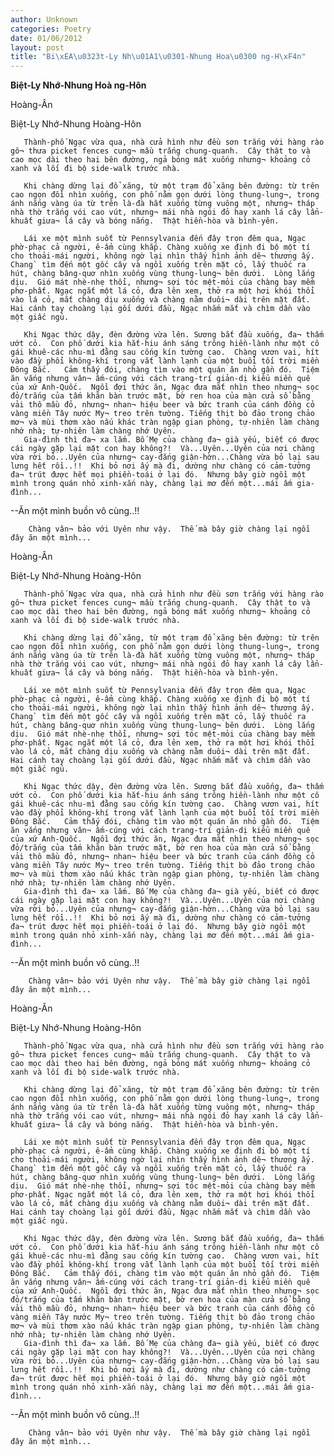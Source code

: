 ```yaml
---
author: Unknown
categories: Poetry
date: 01/06/2012
layout: post
title: "Bi\xEA\u0323t-Ly Nh\u01A1\u0301-Nhung Hoa\u0300 ng-H\xF4n"
---
```


**Biệt-Ly Nhớ-Nhung Hoà ng-Hôn**

Hoàng-Ân

Biệt-Ly Nhớ-Nhung Hoàng-Hôn


       Thành-phố Ngạc vừa qua, nhà cửa hình như đều sơn trắng với hàng rào gô¬ thưa picket fences cung¬ mầu trắng chung-quanh.  Cây thật to và cao mọc dài theo hai bên đường, ngả bóng mát xuống nhưng¬ khoảng cỏ xanh và lối đi bộ side-walk trước nhà.

       Khi chàng dừng lại đổ xăng, từ một trạm đổ xăng bên đường: từ trên cao ngọn đồi nhìn xuống, con phố nằm gọn dưới lòng thung-lung¬, trong ánh nắng vàng úa từ trên là-đà hắt xuống từng vuông một, nhưng¬ tháp nhà thờ trắng vói cao vút, nhưng¬ mái nhà ngói đỏ hay xanh lá cây lẩn-khuất giưa¬ lá cây và bóng nắng.  Thật hiền-hòa và bình-yên.

       Lái xe một mình suốt từ Pennsylvania đến đây trọn đêm qua, Ngạc phờ-phạc cả người, ê-ẩm cùng khắp. Chàng xuống xe định đi bộ một tí cho thoải-mái người, không ngờ lại nhìn thấy hình ảnh dê¬ thương ấy. Chang` tìm đến một gốc cây và ngồi xuống trên mặt cỏ, lấy thuốc ra hút, chàng bâng-quơ nhìn xuống vùng thung-lung¬ bên dưới.  Lòng lắng dịu.  Gió mát nhè-nhẹ thổi, nhưng¬ sợi tóc mệt-mỏi của chàng bay mềm phơ-phất. Ngạc ngắt một lá cỏ, đưa lên xem, thở ra một hơi khói thổi vào lá cỏ, mắt chàng dịu xuống và chàng nằm duôi¬ dài trên mặt đất.  Hai cánh tay choàng lại gối dưới đầu, Ngạc nhắm mắt và chìm dần vào một giấc ngủ.

       Khi Ngạc thức dậy, đèn đường vừa lên. Sương bắt đầu xuống, đa¬ thấm ướt cỏ.  Con phố dưới kia hắt-hiu ánh sáng trông hiền-lành như một cô gái khuê-các nhu-mì đằng sau cống kín tường cao.  Chàng vươn vai, hít vào đầy phổi không-khí trong vắt lành lạnh của một buổi tối trời miền Đông Bắc.   Cảm thấy đói, chàng tìm vào một quán ăn nhỏ gần đó.  Tiệm ăn vắng nhưng vân¬ ấm-cúng với cách trang-trí giản-dị kiểu miền quê của xứ Anh-Quốc.  Ngồi đợi thức ăn, Ngạc đưa mắt nhìn theo nhưng¬ sọc đỏ/trắng của tấm khăn bàn trước mặt, bờ ren hoa của màn cửa sổ bằng vải thô mầu đỏ, nhưng¬ nhan¬ hiệu beer và bức tranh của cánh đồng cỏ vàng miền Tây nước My¬ treo trên tường. Tiếng thịt bò đảo trong chảo mơ¬ và mùi thơm xào nấu khác tràn ngập gian phòng, tự-nhiên làm chàng nhớ nhà; tự-nhiên làm chàng nhớ Uyên.
       Gia-đình thì đa¬ xa lắm. Bố Mẹ của chàng đa¬ già yếu, biết có được cái ngày gặp lại mặt con hay không?!  Và...Uyên...Uyên của nơi chàng vừa rời bỏ...Uyên của nhưng¬ cay-đắng giận-hờn...Chàng vừa bỏ lại sau lưng hết rồi..!!  Khi bỏ nơi ấy mà đi, dường như chàng có cảm-tưởng đa¬ trút được hết mọi phiền-toái ở lại đó.  Nhưng bây giờ ngồi một mình trong quán nhỏ xinh-xắn này, chàng lại mơ đến một...mái ấm gia-đình...

--Ăn một mình buồn vô cùng..!!

        Chàng vân¬ bảo với Uyên như vậy.  Thế mà bây giờ chàng lại ngồi đây ăn một mình...

Hoàng-Ân

Biệt-Ly Nhớ-Nhung Hoàng-Hôn


       Thành-phố Ngạc vừa qua, nhà cửa hình như đều sơn trắng với hàng rào gô¬ thưa picket fences cung¬ mầu trắng chung-quanh.  Cây thật to và cao mọc dài theo hai bên đường, ngả bóng mát xuống nhưng¬ khoảng cỏ xanh và lối đi bộ side-walk trước nhà.

       Khi chàng dừng lại đổ xăng, từ một trạm đổ xăng bên đường: từ trên cao ngọn đồi nhìn xuống, con phố nằm gọn dưới lòng thung-lung¬, trong ánh nắng vàng úa từ trên là-đà hắt xuống từng vuông một, nhưng¬ tháp nhà thờ trắng vói cao vút, nhưng¬ mái nhà ngói đỏ hay xanh lá cây lẩn-khuất giưa¬ lá cây và bóng nắng.  Thật hiền-hòa và bình-yên.

       Lái xe một mình suốt từ Pennsylvania đến đây trọn đêm qua, Ngạc phờ-phạc cả người, ê-ẩm cùng khắp. Chàng xuống xe định đi bộ một tí cho thoải-mái người, không ngờ lại nhìn thấy hình ảnh dê¬ thương ấy. Chang` tìm đến một gốc cây và ngồi xuống trên mặt cỏ, lấy thuốc ra hút, chàng bâng-quơ nhìn xuống vùng thung-lung¬ bên dưới.  Lòng lắng dịu.  Gió mát nhè-nhẹ thổi, nhưng¬ sợi tóc mệt-mỏi của chàng bay mềm phơ-phất. Ngạc ngắt một lá cỏ, đưa lên xem, thở ra một hơi khói thổi vào lá cỏ, mắt chàng dịu xuống và chàng nằm duôi¬ dài trên mặt đất.  Hai cánh tay choàng lại gối dưới đầu, Ngạc nhắm mắt và chìm dần vào một giấc ngủ.

       Khi Ngạc thức dậy, đèn đường vừa lên. Sương bắt đầu xuống, đa¬ thấm ướt cỏ.  Con phố dưới kia hắt-hiu ánh sáng trông hiền-lành như một cô gái khuê-các nhu-mì đằng sau cống kín tường cao.  Chàng vươn vai, hít vào đầy phổi không-khí trong vắt lành lạnh của một buổi tối trời miền Đông Bắc.   Cảm thấy đói, chàng tìm vào một quán ăn nhỏ gần đó.  Tiệm ăn vắng nhưng vân¬ ấm-cúng với cách trang-trí giản-dị kiểu miền quê của xứ Anh-Quốc.  Ngồi đợi thức ăn, Ngạc đưa mắt nhìn theo nhưng¬ sọc đỏ/trắng của tấm khăn bàn trước mặt, bờ ren hoa của màn cửa sổ bằng vải thô mầu đỏ, nhưng¬ nhan¬ hiệu beer và bức tranh của cánh đồng cỏ vàng miền Tây nước My¬ treo trên tường. Tiếng thịt bò đảo trong chảo mơ¬ và mùi thơm xào nấu khác tràn ngập gian phòng, tự-nhiên làm chàng nhớ nhà; tự-nhiên làm chàng nhớ Uyên.
       Gia-đình thì đa¬ xa lắm. Bố Mẹ của chàng đa¬ già yếu, biết có được cái ngày gặp lại mặt con hay không?!  Và...Uyên...Uyên của nơi chàng vừa rời bỏ...Uyên của nhưng¬ cay-đắng giận-hờn...Chàng vừa bỏ lại sau lưng hết rồi..!!  Khi bỏ nơi ấy mà đi, dường như chàng có cảm-tưởng đa¬ trút được hết mọi phiền-toái ở lại đó.  Nhưng bây giờ ngồi một mình trong quán nhỏ xinh-xắn này, chàng lại mơ đến một...mái ấm gia-đình...

--Ăn một mình buồn vô cùng..!!

        Chàng vân¬ bảo với Uyên như vậy.  Thế mà bây giờ chàng lại ngồi đây ăn một mình...

Hoàng-Ân

Biệt-Ly Nhớ-Nhung Hoàng-Hôn


       Thành-phố Ngạc vừa qua, nhà cửa hình như đều sơn trắng với hàng rào gô¬ thưa picket fences cung¬ mầu trắng chung-quanh.  Cây thật to và cao mọc dài theo hai bên đường, ngả bóng mát xuống nhưng¬ khoảng cỏ xanh và lối đi bộ side-walk trước nhà.

       Khi chàng dừng lại đổ xăng, từ một trạm đổ xăng bên đường: từ trên cao ngọn đồi nhìn xuống, con phố nằm gọn dưới lòng thung-lung¬, trong ánh nắng vàng úa từ trên là-đà hắt xuống từng vuông một, nhưng¬ tháp nhà thờ trắng vói cao vút, nhưng¬ mái nhà ngói đỏ hay xanh lá cây lẩn-khuất giưa¬ lá cây và bóng nắng.  Thật hiền-hòa và bình-yên.

       Lái xe một mình suốt từ Pennsylvania đến đây trọn đêm qua, Ngạc phờ-phạc cả người, ê-ẩm cùng khắp. Chàng xuống xe định đi bộ một tí cho thoải-mái người, không ngờ lại nhìn thấy hình ảnh dê¬ thương ấy. Chang` tìm đến một gốc cây và ngồi xuống trên mặt cỏ, lấy thuốc ra hút, chàng bâng-quơ nhìn xuống vùng thung-lung¬ bên dưới.  Lòng lắng dịu.  Gió mát nhè-nhẹ thổi, nhưng¬ sợi tóc mệt-mỏi của chàng bay mềm phơ-phất. Ngạc ngắt một lá cỏ, đưa lên xem, thở ra một hơi khói thổi vào lá cỏ, mắt chàng dịu xuống và chàng nằm duôi¬ dài trên mặt đất.  Hai cánh tay choàng lại gối dưới đầu, Ngạc nhắm mắt và chìm dần vào một giấc ngủ.

       Khi Ngạc thức dậy, đèn đường vừa lên. Sương bắt đầu xuống, đa¬ thấm ướt cỏ.  Con phố dưới kia hắt-hiu ánh sáng trông hiền-lành như một cô gái khuê-các nhu-mì đằng sau cống kín tường cao.  Chàng vươn vai, hít vào đầy phổi không-khí trong vắt lành lạnh của một buổi tối trời miền Đông Bắc.   Cảm thấy đói, chàng tìm vào một quán ăn nhỏ gần đó.  Tiệm ăn vắng nhưng vân¬ ấm-cúng với cách trang-trí giản-dị kiểu miền quê của xứ Anh-Quốc.  Ngồi đợi thức ăn, Ngạc đưa mắt nhìn theo nhưng¬ sọc đỏ/trắng của tấm khăn bàn trước mặt, bờ ren hoa của màn cửa sổ bằng vải thô mầu đỏ, nhưng¬ nhan¬ hiệu beer và bức tranh của cánh đồng cỏ vàng miền Tây nước My¬ treo trên tường. Tiếng thịt bò đảo trong chảo mơ¬ và mùi thơm xào nấu khác tràn ngập gian phòng, tự-nhiên làm chàng nhớ nhà; tự-nhiên làm chàng nhớ Uyên.
       Gia-đình thì đa¬ xa lắm. Bố Mẹ của chàng đa¬ già yếu, biết có được cái ngày gặp lại mặt con hay không?!  Và...Uyên...Uyên của nơi chàng vừa rời bỏ...Uyên của nhưng¬ cay-đắng giận-hờn...Chàng vừa bỏ lại sau lưng hết rồi..!!  Khi bỏ nơi ấy mà đi, dường như chàng có cảm-tưởng đa¬ trút được hết mọi phiền-toái ở lại đó.  Nhưng bây giờ ngồi một mình trong quán nhỏ xinh-xắn này, chàng lại mơ đến một...mái ấm gia-đình...

--Ăn một mình buồn vô cùng..!!

        Chàng vân¬ bảo với Uyên như vậy.  Thế mà bây giờ chàng lại ngồi đây ăn một mình...

